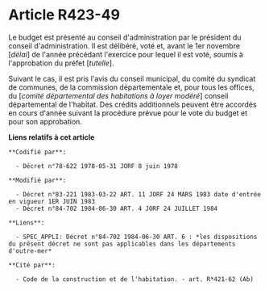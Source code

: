 # Article R423-49

Le budget est présenté au conseil d'administration par le président du conseil d'administration. Il est délibéré, voté et,
avant le 1er novembre [*délai*] de l'année précédant l'exercice pour lequel il est voté, soumis à l'approbation du préfet
[*tutelle*].

Suivant le cas, il est pris l'avis du conseil municipal, du comité du syndicat de communes, de la commission départementale
et, pour tous les offices, du [*comité départemental des habitations à loyer modéré*] conseil départemental de l'habitat.
Des crédits additionnels peuvent être accordés en cours d'année suivant la procédure prévue pour le vote du budget et pour
son approbation.

**Liens relatifs à cet article**

	**Codifié par**:

	  - Décret n°78-622 1978-05-31 JORF 8 juin 1978

	**Modifié par**:

	  - Décret n°83-221 1983-03-22 ART. 11 JORF 24 MARS 1983 date d'entrée en vigueur 1ER JUIN 1983
	  - Décret n°84-702 1984-06-30 ART. 4 JORF 24 JUILLET 1984

	**Liens**:

	  - SPEC_APPLI: Décret n°84-702 1984-06-30 ART. 6 : *les dispositions du présent décret ne sont pas applicables dans les départements d'outre-mer*

	**Cité par**:

	  - Code de la construction et de l'habitation. - art. R*421-62 (Ab)
